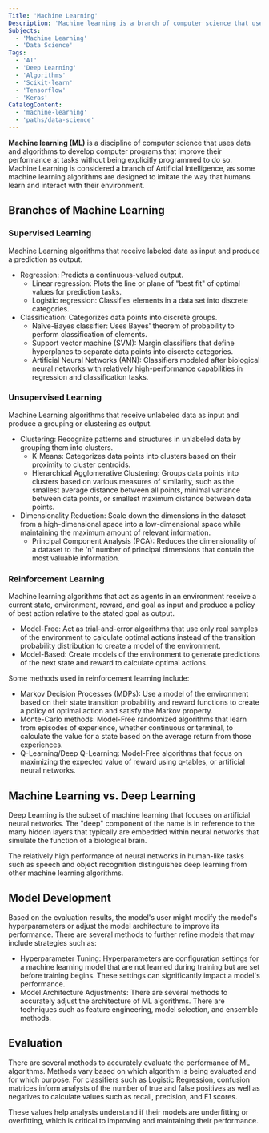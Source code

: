 ```yaml
---
Title: 'Machine Learning'
Description: 'Machine learning is a branch of computer science that uses data and algorithms to create programs that enhance performance at tasks without explicit programming.'
Subjects:
  - 'Machine Learning'
  - 'Data Science'
Tags:
  - 'AI'
  - 'Deep Learning'
  - 'Algorithms'
  - 'Scikit-learn'
  - 'Tensorflow'
  - 'Keras'
CatalogContent:
  - 'machine-learning'
  - 'paths/data-science'
---
```


**Machine learning (ML)** is a discipline of computer science that uses data and algorithms to develop computer programs that improve their performance at tasks without being explicitly programmed to do so. Machine Learning is considered a branch of Artificial Intelligence, as some machine learning algorithms are designed to imitate the way that humans learn and interact with their environment.

## Branches of Machine Learning

### Supervised Learning

Machine Learning algorithms that receive labeled data as input and produce a prediction as output.

- Regression: Predicts a continuous-valued output.
  - Linear regression: Plots the line or plane of "best fit" of optimal values for prediction tasks.
  - Logistic regression: Classifies elements in a data set into discrete categories.
- Classification: Categorizes data points into discrete groups.
  - Naïve-Bayes classifier: Uses Bayes' theorem of probability to perform classification of elements.
  - Support vector machine (SVM): Margin classifiers that define hyperplanes to separate data points into discrete categories.
  - Artificial Neural Networks (ANN): Classifiers modeled after biological neural networks with relatively high-performance capabilities in regression and classification tasks.

### Unsupervised Learning

Machine Learning algorithms that receive unlabeled data as input and produce a grouping or clustering as output.

- Clustering: Recognize patterns and structures in unlabeled data by grouping them into clusters.
  - K-Means: Categorizes data points into clusters based on their proximity to cluster centroids.
  - Hierarchical Agglomerative Clustering: Groups data points into clusters based on various measures of similarity, such as the smallest average distance between all points, minimal variance between data points, or smallest maximum distance between data points.
- Dimensionality Reduction: Scale down the dimensions in the dataset from a high-dimensional space into a low-dimensional space while maintaining the maximum amount of relevant information.
  - Principal Component Analysis (PCA): Reduces the dimensionality of a dataset to the 'n' number of principal dimensions that contain the most valuable information.

### Reinforcement Learning

Machine learning algorithms that act as agents in an environment receive a current state, environment, reward, and goal as input and produce a policy of best action relative to the stated goal as output.

- Model-Free: Act as trial-and-error algorithms that use only real samples of the environment to calculate optimal actions instead of the transition probability distribution to create a model of the environment.
- Model-Based: Create models of the environment to generate predictions of the next state and reward to calculate optimal actions.

Some methods used in reinforcement learning include:

- Markov Decision Processes (MDPs): Use a model of the environment based on their state transition probability and reward functions to create a policy of optimal action and satisfy the Markov property.
- Monte-Carlo methods: Model-Free randomized algorithms that learn from episodes of experience, whether continuous or terminal, to calculate the value for a state based on the average return from those experiences.
- Q-Learning/Deep Q-Learning: Model-Free algorithms that focus on maximizing the expected value of reward using q-tables, or artificial neural networks.

## Machine Learning vs. Deep Learning

Deep Learning is the subset of machine learning that focuses on artificial neural networks. The "deep" component of the name is in reference to the many hidden layers that typically are embedded within neural networks that simulate the function of a biological brain.

The relatively high performance of neural networks in human-like tasks such as speech and object recognition distinguishes deep learning from other machine learning algorithms.

## Model Development

Based on the evaluation results, the model's user might modify the model's hyperparameters or adjust the model architecture to improve its performance. There are several methods to further refine models that may include strategies such as:

- Hyperparameter Tuning: Hyperparameters are configuration settings for a machine learning model that are not learned during training but are set before training begins. These settings can significantly impact a model's performance.
- Model Architecture Adjustments: There are several methods to accurately adjust the architecture of ML algorithms. There are techniques such as feature engineering, model selection, and ensemble methods.

## Evaluation

There are several methods to accurately evaluate the performance of ML algorithms. Methods vary based on which algorithm is being evaluated and for which purpose. For classifiers such as Logistic Regression, confusion matrices inform analysts of the number of true and false positives as well as negatives to calculate values such as recall, precision, and F1 scores.

These values help analysts understand if their models are underfitting or overfitting, which is critical to improving and maintaining their performance.
